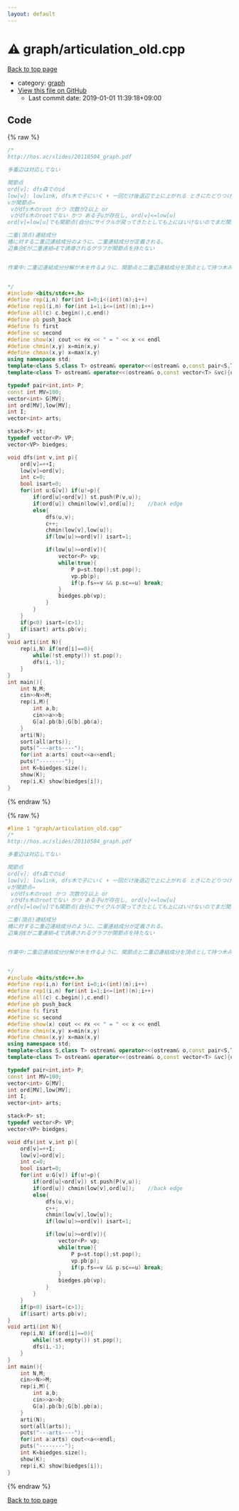 ```yaml
---
layout: default
---
```


<!-- mathjax config similar to math.stackexchange -->
<script type="text/javascript" async
  src="https://cdnjs.cloudflare.com/ajax/libs/mathjax/2.7.5/MathJax.js?config=TeX-MML-AM_CHTML">
</script>
<script type="text/x-mathjax-config">
  MathJax.Hub.Config({
    TeX: { equationNumbers: { autoNumber: "AMS" }},
    tex2jax: {
      inlineMath: [ ['$','$'] ],
      processEscapes: true
    },
    "HTML-CSS": { matchFontHeight: false },
    displayAlign: "left",
    displayIndent: "2em"
  });
</script>

<script type="text/javascript" src="https://cdnjs.cloudflare.com/ajax/libs/jquery/3.4.1/jquery.min.js"></script>
<script src="https://cdn.jsdelivr.net/npm/jquery-balloon-js@1.1.2/jquery.balloon.min.js" integrity="sha256-ZEYs9VrgAeNuPvs15E39OsyOJaIkXEEt10fzxJ20+2I=" crossorigin="anonymous"></script>
<script type="text/javascript" src="../../assets/js/copy-button.js"></script>
<link rel="stylesheet" href="../../assets/css/copy-button.css" />


# :warning: graph/articulation_old.cpp

<a href="../../index.html">Back to top page</a>

* category: <a href="../../index.html#f8b0b924ebd7046dbfa85a856e4682c8">graph</a>
* <a href="{{ site.github.repository_url }}/blob/master/graph/articulation_old.cpp">View this file on GitHub</a>
    - Last commit date: 2019-01-01 11:39:18+09:00




## Code

<a id="unbundled"></a>
{% raw %}
```cpp
/*
http://hos.ac/slides/20110504_graph.pdf

多重辺は対応してない

関節点
ord[v]: dfs森でのid
low[v]: lowlink, dfs木で子にいく + 一回だけ後退辺で上に上がれる ときにたどりつけるord のmin
vが関節点⇔
 vがdfs木のroot かつ 次数が2以上 or
 vがdfs木のrootでない かつ ある子uが存在し, ord[v]<=low[u]
ord[v]=low[u]でも関節点(自分にサイクルが戻ってきたとしても上にはいけないのでまだ関節点なまま) なことに注意

二重(頂点)連結成分
橋に対する二重辺連結成分のように、二重連結成分が定義される。
辺集合Eが二重連結⇔Eで誘導されるグラフが関節点を持たない


作業中:二重辺連結成分分解が木を作るように、関節点と二重辺連結成分を頂点として持つ木みたいなのを作れる


*/
#include <bits/stdc++.h>
#define rep(i,n) for(int i=0;i<(int)(n);i++)
#define rep1(i,n) for(int i=1;i<=(int)(n);i++)
#define all(c) c.begin(),c.end()
#define pb push_back
#define fs first
#define sc second
#define show(x) cout << #x << " = " << x << endl
#define chmin(x,y) x=min(x,y)
#define chmax(x,y) x=max(x,y)
using namespace std;
template<class S,class T> ostream& operator<<(ostream& o,const pair<S,T> &p){return o<<"("<<p.fs<<","<<p.sc<<")";}
template<class T> ostream& operator<<(ostream& o,const vector<T> &vc){o<<"sz = "<<vc.size()<<endl<<"[";for(const T& v:vc) o<<v<<",";o<<"]";return o;}

typedef pair<int,int> P;
const int MV=100;
vector<int> G[MV];
int ord[MV],low[MV];
int I;
vector<int> arts;

stack<P> st;
typedef vector<P> VP;
vector<VP> biedges;

void dfs(int v,int p){
	ord[v]=++I;
	low[v]=ord[v];
	int c=0;
	bool isart=0;
	for(int u:G[v]) if(u!=p){
		if(ord[u]<ord[v]) st.push(P(v,u));
		if(ord[u]) chmin(low[v],ord[u]);	//back edge
		else{
			dfs(u,v);
			c++;
			chmin(low[v],low[u]);
			if(low[u]>=ord[v]) isart=1;

			if(low[u]>=ord[v]){
				vector<P> vp;
				while(true){
					P p=st.top();st.pop();
					vp.pb(p);
					if(p.fs==v && p.sc==u) break;
				}
				biedges.pb(vp);
			}
		}
	}
	if(p<0) isart=(c>1);
	if(isart) arts.pb(v);
}
void arti(int N){
	rep(i,N) if(ord[i]==0){
		while(!st.empty()) st.pop();
		dfs(i,-1);
	}
}
int main(){
	int N,M;
	cin>>N>>M;
	rep(i,M){
		int a,b;
		cin>>a>>b;
		G[a].pb(b);G[b].pb(a);
	}
	arti(N);
	sort(all(arts));
	puts("---arts----");
	for(int a:arts) cout<<a<<endl;
	puts("--------");
	int K=biedges.size();
	show(K);
	rep(i,K) show(biedges[i]);
}

```
{% endraw %}

<a id="bundled"></a>
{% raw %}
```cpp
#line 1 "graph/articulation_old.cpp"
/*
http://hos.ac/slides/20110504_graph.pdf

多重辺は対応してない

関節点
ord[v]: dfs森でのid
low[v]: lowlink, dfs木で子にいく + 一回だけ後退辺で上に上がれる ときにたどりつけるord のmin
vが関節点⇔
 vがdfs木のroot かつ 次数が2以上 or
 vがdfs木のrootでない かつ ある子uが存在し, ord[v]<=low[u]
ord[v]=low[u]でも関節点(自分にサイクルが戻ってきたとしても上にはいけないのでまだ関節点なまま) なことに注意

二重(頂点)連結成分
橋に対する二重辺連結成分のように、二重連結成分が定義される。
辺集合Eが二重連結⇔Eで誘導されるグラフが関節点を持たない


作業中:二重辺連結成分分解が木を作るように、関節点と二重辺連結成分を頂点として持つ木みたいなのを作れる


*/
#include <bits/stdc++.h>
#define rep(i,n) for(int i=0;i<(int)(n);i++)
#define rep1(i,n) for(int i=1;i<=(int)(n);i++)
#define all(c) c.begin(),c.end()
#define pb push_back
#define fs first
#define sc second
#define show(x) cout << #x << " = " << x << endl
#define chmin(x,y) x=min(x,y)
#define chmax(x,y) x=max(x,y)
using namespace std;
template<class S,class T> ostream& operator<<(ostream& o,const pair<S,T> &p){return o<<"("<<p.fs<<","<<p.sc<<")";}
template<class T> ostream& operator<<(ostream& o,const vector<T> &vc){o<<"sz = "<<vc.size()<<endl<<"[";for(const T& v:vc) o<<v<<",";o<<"]";return o;}

typedef pair<int,int> P;
const int MV=100;
vector<int> G[MV];
int ord[MV],low[MV];
int I;
vector<int> arts;

stack<P> st;
typedef vector<P> VP;
vector<VP> biedges;

void dfs(int v,int p){
	ord[v]=++I;
	low[v]=ord[v];
	int c=0;
	bool isart=0;
	for(int u:G[v]) if(u!=p){
		if(ord[u]<ord[v]) st.push(P(v,u));
		if(ord[u]) chmin(low[v],ord[u]);	//back edge
		else{
			dfs(u,v);
			c++;
			chmin(low[v],low[u]);
			if(low[u]>=ord[v]) isart=1;

			if(low[u]>=ord[v]){
				vector<P> vp;
				while(true){
					P p=st.top();st.pop();
					vp.pb(p);
					if(p.fs==v && p.sc==u) break;
				}
				biedges.pb(vp);
			}
		}
	}
	if(p<0) isart=(c>1);
	if(isart) arts.pb(v);
}
void arti(int N){
	rep(i,N) if(ord[i]==0){
		while(!st.empty()) st.pop();
		dfs(i,-1);
	}
}
int main(){
	int N,M;
	cin>>N>>M;
	rep(i,M){
		int a,b;
		cin>>a>>b;
		G[a].pb(b);G[b].pb(a);
	}
	arti(N);
	sort(all(arts));
	puts("---arts----");
	for(int a:arts) cout<<a<<endl;
	puts("--------");
	int K=biedges.size();
	show(K);
	rep(i,K) show(biedges[i]);
}

```
{% endraw %}

<a href="../../index.html">Back to top page</a>

